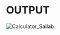 # OUTPUT
![Calculator_Sailab](https://user-images.githubusercontent.com/85576283/183759957-44755ae9-f79a-4d03-894b-f496dbc51e9d.jpeg)
